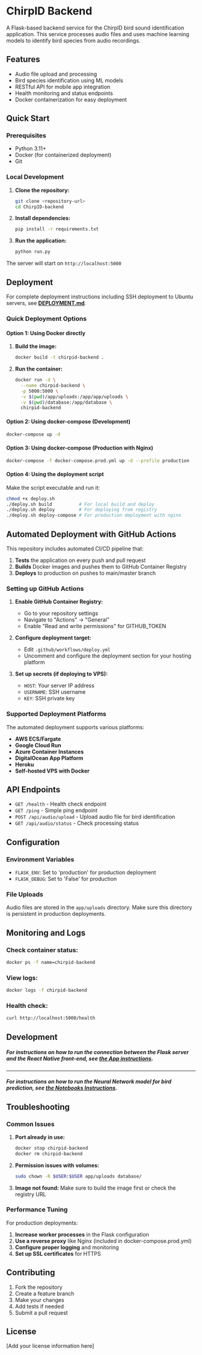 # ChirpID Backend

A Flask-based backend service for the ChirpID bird sound identification application. This service processes audio files and uses machine learning models to identify bird species from audio recordings.

## Features

- Audio file upload and processing
- Bird species identification using ML models
- RESTful API for mobile app integration
- Health monitoring and status endpoints
- Docker containerization for easy deployment

## Quick Start

### Prerequisites

- Python 3.11+
- Docker (for containerized deployment)
- Git

### Local Development

1. **Clone the repository:**

   ```bash
   git clone <repository-url>
   cd ChirpID-backend
   ```

2. **Install dependencies:**

   ```bash
   pip install -r requirements.txt
   ```

3. **Run the application:**
   ```bash
   python run.py
   ```

The server will start on `http://localhost:5000`

## Deployment

For complete deployment instructions including SSH deployment to Ubuntu servers, see **[DEPLOYMENT.md](DEPLOYMENT.md)**.

### Quick Deployment Options

#### Option 1: Using Docker directly

1. **Build the image:**

   ```bash
   docker build -t chirpid-backend .
   ```

2. **Run the container:**
   ```bash
   docker run -d \
     --name chirpid-backend \
     -p 5000:5000 \
     -v $(pwd)/app/uploads:/app/app/uploads \
     -v $(pwd)/database:/app/database \
     chirpid-backend
   ```

#### Option 2: Using docker-compose (Development)

```bash
docker-compose up -d
```

#### Option 3: Using docker-compose (Production with Nginx)

```bash
docker-compose -f docker-compose.prod.yml up -d --profile production
```

#### Option 4: Using the deployment script

Make the script executable and run it:

```bash
chmod +x deploy.sh
./deploy.sh build          # For local build and deploy
./deploy.sh deploy         # For deploying from registry
./deploy.sh deploy-compose # For production deployment with nginx
```

## Automated Deployment with GitHub Actions

This repository includes automated CI/CD pipeline that:

1. **Tests** the application on every push and pull request
2. **Builds** Docker images and pushes them to GitHub Container Registry
3. **Deploys** to production on pushes to main/master branch

### Setting up GitHub Actions

1. **Enable GitHub Container Registry:**

   - Go to your repository settings
   - Navigate to "Actions" → "General"
   - Enable "Read and write permissions" for GITHUB_TOKEN

2. **Configure deployment target:**

   - Edit `.github/workflows/deploy.yml`
   - Uncomment and configure the deployment section for your hosting platform

3. **Set up secrets (if deploying to VPS):**
   - `HOST`: Your server IP address
   - `USERNAME`: SSH username
   - `KEY`: SSH private key

### Supported Deployment Platforms

The automated deployment supports various platforms:

- **AWS ECS/Fargate**
- **Google Cloud Run**
- **Azure Container Instances**
- **DigitalOcean App Platform**
- **Heroku**
- **Self-hosted VPS with Docker**

## API Endpoints

- `GET /health` - Health check endpoint
- `GET /ping` - Simple ping endpoint
- `POST /api/audio/upload` - Upload audio file for bird identification
- `GET /api/audio/status` - Check processing status

## Configuration

### Environment Variables

- `FLASK_ENV`: Set to 'production' for production deployment
- `FLASK_DEBUG`: Set to 'False' for production

### File Uploads

Audio files are stored in the `app/uploads` directory. Make sure this directory is persistent in production deployments.

## Monitoring and Logs

### Check container status:

```bash
docker ps -f name=chirpid-backend
```

### View logs:

```bash
docker logs -f chirpid-backend
```

### Health check:

```bash
curl http://localhost:5000/health
```

## Development

##### For instructions on how to run the connection between the Flask server and the React Native front-end, see [the App instructions](app/README.md).

---

##### For instructions on how to run the Neural Network model for bird prediction, see [the Notebooks Instructions](notebooks/README.md).

## Troubleshooting

### Common Issues

1. **Port already in use:**

   ```bash
   docker stop chirpid-backend
   docker rm chirpid-backend
   ```

2. **Permission issues with volumes:**

   ```bash
   sudo chown -R $USER:$USER app/uploads database/
   ```

3. **Image not found:**
   Make sure to build the image first or check the registry URL

### Performance Tuning

For production deployments:

1. **Increase worker processes** in the Flask configuration
2. **Use a reverse proxy** like Nginx (included in docker-compose.prod.yml)
3. **Configure proper logging** and monitoring
4. **Set up SSL certificates** for HTTPS

## Contributing

1. Fork the repository
2. Create a feature branch
3. Make your changes
4. Add tests if needed
5. Submit a pull request

## License

[Add your license information here]
